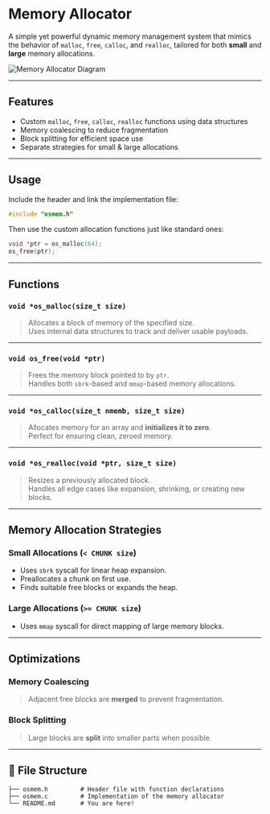 # Memory Allocator

A simple yet powerful dynamic memory management system that mimics the behavior of `malloc`, `free`, `calloc`, and `realloc`, tailored for both **small** and **large** memory allocations.

![Memory Allocator Diagram](./images/memory_block.png)

---

##  Features

- Custom `malloc`, `free`, `calloc`, `realloc` functions using data structures
-  Memory coalescing to reduce fragmentation
-  Block splitting for efficient space use
- Separate strategies for small & large allocations

---

## Usage

Include the header and link the implementation file:

```c
#include "osmem.h"
```

Then use the custom allocation functions just like standard ones:

```c
void *ptr = os_malloc(64);
os_free(ptr);
```

---

## Functions

### `void *os_malloc(size_t size)`
> Allocates a block of memory of the specified size.  
Uses internal data structures to track and deliver usable payloads.

---

### `void os_free(void *ptr)`
> Frees the memory block pointed to by `ptr`.  
Handles both `sbrk`-based and `mmap`-based memory allocations.

---

### `void *os_calloc(size_t nmemb, size_t size)`
> Allocates memory for an array and **initializes it to zero**.  
Perfect for ensuring clean, zeroed memory.

---

### `void *os_realloc(void *ptr, size_t size)`
> Resizes a previously allocated block.  
Handles all edge cases like expansion, shrinking, or creating new blocks.

---

## Memory Allocation Strategies

### Small Allocations (`< CHUNK size`)
- Uses `sbrk` syscall for linear heap expansion.
- Preallocates a chunk on first use.
- Finds suitable free blocks or expands the heap.

### Large Allocations (`>= CHUNK size`)
- Uses `mmap` syscall for direct mapping of large memory blocks.

---

## Optimizations

### Memory Coalescing
> Adjacent free blocks are **merged** to prevent fragmentation.

###  Block Splitting
> Large blocks are **split** into smaller parts when possible.

---

## 📁 File Structure

```
├── osmem.h         # Header file with function declarations
├── osmem.c         # Implementation of the memory allocator
└── README.md       # You are here!
```


